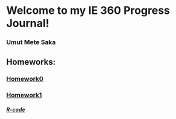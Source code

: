 # Welcome to my IE 360 Progress Journal!

### Umut Mete Saka



## Homeworks:


### [Homework0](files/hw0_metesaka.html)


### [Homework1](files/HW1/HW1.html)

##### [R-code](files/HW1/R_code.R)
